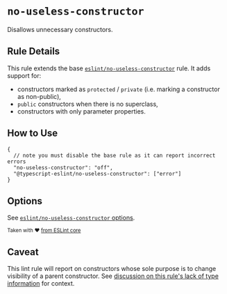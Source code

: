 # `no-useless-constructor`

Disallows unnecessary constructors.

## Rule Details

This rule extends the base [`eslint/no-useless-constructor`](https://eslint.org/docs/rules/no-useless-constructor) rule.
It adds support for:

- constructors marked as `protected` / `private` (i.e. marking a constructor as non-public),
- `public` constructors when there is no superclass,
- constructors with only parameter properties.

## How to Use

```jsonc
{
  // note you must disable the base rule as it can report incorrect errors
  "no-useless-constructor": "off",
  "@typescript-eslint/no-useless-constructor": ["error"]
}
```

## Options

See [`eslint/no-useless-constructor` options](https://eslint.org/docs/rules/no-useless-constructor#options).

<sup>

Taken with ❤️ [from ESLint core](https://github.com/eslint/eslint/blob/main/docs/rules/no-useless-constructor.md)

</sup>

## Caveat

This lint rule will report on constructors whose sole purpose is to change visibility of a parent constructor.
See [discussion on this rule's lack of type information](https://github.com/typescript-eslint/typescript-eslint/issues/3820#issuecomment-917821240) for context.
